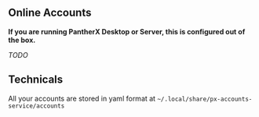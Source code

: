 ---
---

## Online Accounts

**If you are running PantherX Desktop or Server, this is configured out of the box.**

_TODO_

## Technicals

All your accounts are stored in yaml format at `~/.local/share/px-accounts-service/accounts`